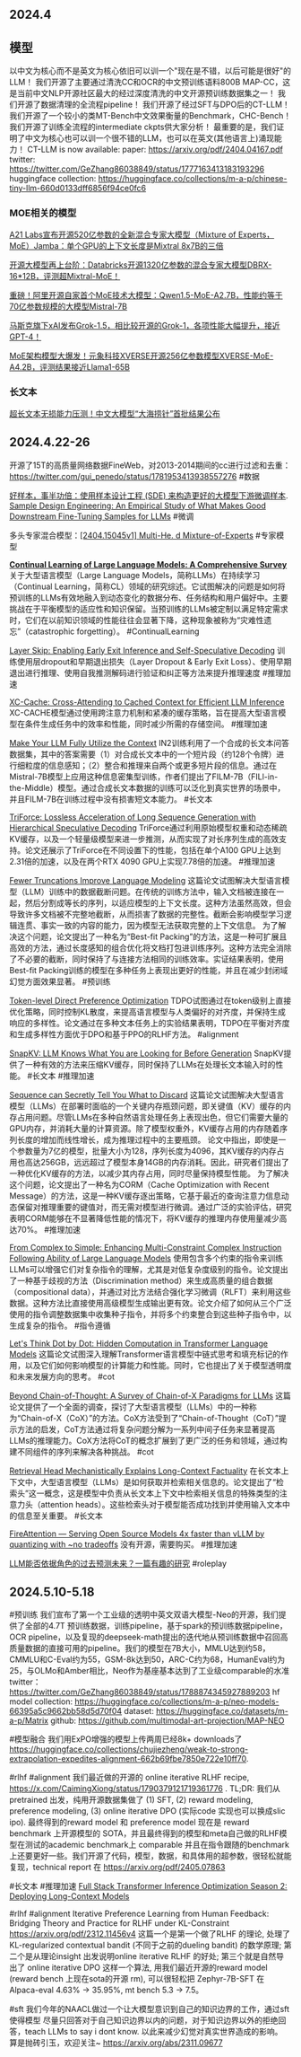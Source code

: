 ## 2024.4

## 模型

以中文为核心而不是英文为核心依旧可以训一个"现在是不错，以后可能是很好"的LLM！
	我们开源了主要通过清洗CC和OCR的中文预训练语料800B MAP-CC，这是当前中文NLP开源社区最大的经过深度清洗的中文开源预训练数据集之一！
	我们开源了数据清理的全流程pipeline！
	我们开源了经过SFT与DPO后的CT-LLM！
	我们开源了一个较小的类MT-Bench中文效果衡量的Benchmark，CHC-Bench！
	我们开源了训练全流程的intermediate ckpts供大家分析！
	最重要的是，我们证明了中文为核心也可以训一个很不错的LLM，也可以在英文(其他语言上)涌现能力！
	CT-LLM is now available:
	paper: https://arxiv.org/pdf/2404.04167.pdf
	twitter: https://twitter.com/GeZhang86038849/status/1777163413183193296
	huggingface collection: https://huggingface.co/collections/m-a-p/chinese-tiny-llm-660d0133dff6856f94ce0fc6


### MOE相关的模型

[A21 Labs宣布开源520亿参数的全新混合专家大模型（Mixture of Experts，MoE）Jamba：单个GPU的上下文长度是Mixtral 8x7B的三倍](https://www.datalearner.com/blog/1051711641710005)

[开源大模型再上台阶：Databricks开源1320亿参数的混合专家大模型DBRX-16*12B，评测超Mixtral-MoE！](https://mp.weixin.qq.com/s/dkx0UU2PgR_CpaVa88KcZQ)

[重磅！阿里开源自家首个MoE技术大模型：Qwen1.5-MoE-A2.7B，性能约等于70亿参数规模的大模型Mistral-7B](https://mp.weixin.qq.com/s/XHFjybR3GIg4RIpBlndVGg)

[马斯克旗下xAI发布Grok-1.5，相比较开源的Grok-1，各项性能大幅提升，接近GPT-4！](https://www.datalearner.com/blog/1051711675314896#google_vignette)

[MoE架构模型大爆发！元象科技XVERSE开源256亿参数模型XVERSE-MoE-A4.2B，评测结果接近Llama1-65B](https://mp.weixin.qq.com/s/g1le9yGBSGwe6WqeeaVSEw)

### 长文本

[超长文本无损能力压测！中文大模型“大海捞针”首批结果公布](https://mp.weixin.qq.com/s/QgoRf2LB-7vc3vTFOHJkpw)

## 2024.4.22-26

开源了15T的高质量网络数据FineWeb，对2013-2014期间的cc进行过滤和去重：https://twitter.com/gui_penedo/status/1781953413938557276  #数据 

 [好样本，事半功倍：使用样本设计工程 (SDE) 来构造更好的大模型下游微调样本](https://mp.weixin.qq.com/s/QbiTwDvXLJ_Bbsi3xFOgkQ).          [Sample Design Engineering: An Empirical Study of What Makes Good Downstream Fine-Tuning Samples for LLMs](https://papers.cool/arxiv/2404.13033)   #微调 

多头专家混合模型：[[2404.15045v1] Multi-He. d Mixture-of-Experts](https://arxiv.org/abs/2404.15045v1)   #专家模型 

[**Continual Learning of Large Language Models: A Comprehensive Survey**](https://papers.cool/arxiv/2404.16789) 关于大型语言模型（Large Language Models，简称LLMs）在持续学习（Continual Learning，简称CL）领域的研究综述。它试图解决的问题是如何将预训练的LLMs有效地融入到动态变化的数据分布、任务结构和用户偏好中。主要挑战在于平衡模型的适应性和知识保留。当预训练的LLMs被定制以满足特定需求时，它们在以前知识领域的性能往往会显著下降，这种现象被称为“灾难性遗忘”（catastrophic forgetting）。 #ContinualLearning 

[Layer Skip: Enabling Early Exit Inference and Self-Speculative Decoding](https://papers.cool/arxiv/2404.16710) 训练使用层dropout和早期退出损失（Layer Dropout & Early Exit Loss）、使用早期退出进行推理、使用自我推测解码进行验证和纠正等方法来提升推理速度 #推理加速

[XC-Cache: Cross-Attending to Cached Context for Efficient LLM Inference](https://papers.cool/arxiv/2404.15420)  XC-CACHE模型通过使用跨注意力机制和紧凑的缓存策略，旨在提高大型语言模型在条件生成任务中的效率和性能，同时减少所需的存储空间。 #推理加速 

[Make Your LLM Fully Utilize the Context](https://papers.cool/arxiv/2404.16811) IN2训练利用了一个合成的长文本问答数据集，其中的答案需要（1）对合成长文本中的一个短片段（约128个令牌）进行细粒度的信息感知；（2）整合和推理来自两个或更多短片段的信息。通过在Mistral-7B模型上应用这种信息密集型训练，作者们提出了FILM-7B（FILl-in-the-Middle）模型。通过合成长文本数据的训练可以泛化到真实世界的场景中，并且FILM-7B在训练过程中没有损害短文本能力。 #长文本 

[TriForce: Lossless Acceleration of Long Sequence Generation with Hierarchical Speculative Decoding](https://papers.cool/arxiv/2404.11912) TriForce通过利用原始模型权重和动态稀疏KV缓存，以及一个轻量级模型来进一步推测，从而实现了对长序列生成的高效支持。论文还展示了TriForce在不同设置下的性能，包括在单个A100 GPU上达到2.31倍的加速，以及在两个RTX 4090 GPU上实现7.78倍的加速。 #推理加速 

[Fewer Truncations Improve Language Modeling](https://papers.cool/arxiv/2404.10830) 这篇论文试图解决大型语言模型（LLM）训练中的数据截断问题。在传统的训练方法中，输入文档被连接在一起，然后分割成等长的序列，以适应模型的上下文长度。这种方法虽然高效，但会导致许多文档被不完整地截断，从而损害了数据的完整性。截断会影响模型学习逻辑连贯、事实一致的内容的能力，因为模型无法获取完整的上下文信息。
为了解决这个问题，论文提出了一种名为“Best-fit Packing”的方法，这是一种可扩展且高效的方法，通过长度感知的组合优化将文档打包进训练序列。这种方法完全消除了不必要的截断，同时保持了与连接方法相同的训练效率。实证结果表明，使用Best-fit Packing训练的模型在多种任务上表现出更好的性能，并且在减少封闭域幻觉方面效果显著。 #预训练 

[Token-level Direct Preference Optimization](https://papers.cool/arxiv/2404.11999) TDPO试图通过在token级别上直接优化策略，同时控制KL散度，来提高语言模型与人类偏好的对齐度，并保持生成响应的多样性。论文通过在多种文本任务上的实验结果表明，TDPO在平衡对齐度和生成多样性方面优于DPO和基于PPO的RLHF方法。 #alignment 

[SnapKV: LLM Knows What You are Looking for Before Generation](https://papers.cool/arxiv/2404.14469) SnapKV提供了一种有效的方法来压缩KV缓存，同时保持了LLMs在处理长文本输入时的性能。 #长文本 #推理加速 

[Sequence can Secretly Tell You What to Discard](https://papers.cool/arxiv/2404.15949)  这篇论文试图解决大型语言模型（LLMs）在部署时面临的一个关键内存瓶颈问题，即关键值（KV）缓存的内存占用问题。尽管LLMs在多种自然语言处理任务上表现出色，但它们需要大量的GPU内存，并消耗大量的计算资源。除了模型权重外，KV缓存占用的内存随着序列长度的增加而线性增长，成为推理过程中的主要瓶颈。
论文中指出，即使是一个参数量为7亿的模型，批量大小为128，序列长度为4096，其KV缓存的内存占用也高达256GB，远远超过了模型本身14GB的内存消耗。因此，研究者们提出了一种优化KV缓存的方法，以减少其内存占用，同时尽量保持模型性能。
为了解决这个问题，论文提出了一种名为CORM（Cache Optimization with Recent Message）的方法，这是一种KV缓存逐出策略，它基于最近的查询注意力信息动态保留对推理重要的键值对，而无需对模型进行微调。通过广泛的实验评估，研究表明CORM能够在不显著降低性能的情况下，将KV缓存的推理内存使用量减少高达70%。 #推理加速 

[From Complex to Simple: Enhancing Multi-Constraint Complex Instruction Following Ability of Large Language Models](https://papers.cool/arxiv/2404.15846)  使用包含多个约束的指令来训练LLMs可以增强它们对复杂指令的理解，尤其是对低复杂度级别的指令。论文提出了一种基于歧视的方法（Discrimination method）来生成高质量的组合数据（compositional data），并通过对比方法结合强化学习微调（RLFT）来利用这些数据。这种方法比直接使用高级模型生成输出更有效。论文介绍了如何从三个广泛使用的指令调整数据集中收集种子指令，并将多个约束整合到这些种子指令中，以生成复杂的指令。 #指令遵循

[Let's Think Dot by Dot: Hidden Computation in Transformer Language Models](https://papers.cool/arxiv/2404.15758) 这篇论文试图深入理解Transformer语言模型中链式思考和填充标记的作用，以及它们如何影响模型的计算能力和性能。同时，它也提出了关于模型透明度和未来发展方向的思考。 #cot 

[Beyond Chain-of-Thought: A Survey of Chain-of-X Paradigms for LLMs](https://papers.cool/arxiv/2404.15676) 这篇论文提供了一个全面的调查，探讨了大型语言模型（LLMs）中的一种称为“Chain-of-X（CoX）”的方法。CoX方法受到了“Chain-of-Thought（CoT）”提示方法的启发，CoT方法通过将复杂问题分解为一系列中间子任务来显著提高LLMs的推理能力。CoX方法将CoT的概念扩展到了更广泛的任务和领域，通过构建不同组件的序列来解决各种挑战。 #cot 

[Retrieval Head Mechanistically Explains Long-Context Factuality](https://papers.cool/arxiv/2404.15574) 在长文本上下文中，大型语言模型（LLMs）是如何获取并检索相关信息的。论文提出了“检索头”这一概念，这是模型中负责从长文本上下文中检索相关信息的特殊类型的注意力头（attention heads）。这些检索头对于模型能否成功找到并使用输入文本中的信息至关重要。 #长文本 

[FireAttention — Serving Open Source Models 4x faster than vLLM by quantizing with \~no tradeoffs](https://fireworks.ai/blog/fire-attention-serving-open-source-models-4x-faster-than-vllm-by-quantizing-with-no-tradeoffs) 没有开源，需要购买。 #推理加速 

[LLM能否依据角色的过去预测未来？一篇有趣的研究](https://mp.weixin.qq.com/s/wwuayFtqWuy0ByEe4HVf8w)  #roleplay 

## 2024.5.10-5.18

#预训练 我们宣布了第一个工业级的透明中英文双语大模型-Neo的开源，我们提供了全部的4.7T 预训练数据，训练pipeline，基于spark的预训练数据pipeline，OCR pipeline，以及复现的deepseek-math提出的迭代地从预训练数据中召回高质量数据的直接可用的pipeline。我们的模型在7B大小，MMLU达到约58，CMMLU和C-Eval约为55，GSM-8k达到50，ARC-C约为68，HumanEval约为25，与OLMo和Amber相比，Neo作为基座基本达到了工业级comparable的水准
twitter：https://twitter.com/GeZhang86038849/status/1788874345927889203
hf model collection: https://huggingface.co/collections/m-a-p/neo-models-66395a5c9662bb58d5d70f04
dataset: https://huggingface.co/datasets/m-a-p/Matrix
github: https://github.com/multimodal-art-projection/MAP-NEO


 #模型融合 我们用ExPO增强的模型上传两周已经8k+ downloads了
https://huggingface.co/collections/chujiezheng/weak-to-strong-extrapolation-expedites-alignment-662b69fbe7850e722e10ff70.  

#rlhf #alignment 我们最近做的开源的 online iterative RLHF recipe, https://x.com/CaimingXiong/status/1790379121719361776 . TL;DR: 我们从pretrained 出发，纯用开源数据集做了 (1) SFT, (2) reward modeling, preference modeling, (3) online iterative DPO (实际code 实现也可以换成slic ipo). 最终得到的reward model 和 preference model 现在是 reward benchmark 上开源模型的 SOTA，并且最终得到的模型和meta自己做的RLHF模型在测试的academic benchmark上 comparable 并且在指令跟随的benchmark上还要更好一些。我们开源了代码，模型，数据，和具体用的超参数，很轻松就能复现，technical report 在 https://arxiv.org/pdf/2405.07863

#长文本 #推理加速   [Full Stack Transformer Inference Optimization Season 2: Deploying Long-Context Models](https://yaofu.notion.site/Full-Stack-Transformer-Inference-Optimization-Season-2-Deploying-Long-Context-Models-ee25d3a77ba14f73b8ae19147f77d5e2)

#rlhf #alignment Iterative Preference Learning from Human Feedback: Bridging Theory and Practice for RLHF under KL-Constraint https://arxiv.org/pdf/2312.11456v4  这篇一个是第一个做了RLHF 的理论, 处理了 KL-regularized contextual bandit (不同于之前的dueling bandit) 的数学原理; 第二个是从理论insight 出发说明online iterative RLHF 的好处; 第三个就是自然导出了 online iterative DPO 这样一个算法, 用我们最近开源的reward model (reward bench 上现在sota的开源 rm), 可以很轻松把 Zephyr-7B-SFT 在 Alpaca-eval 4.63% -> 35.95%, mt bench 5.3 -> 7.5。

#sft 我们今年的NAACL做过一个让大模型意识到自己的知识边界的工作，通过sft 使得模型 尽量只回答对于自己知识边界以内的问题，对于知识边界以外的拒绝回答，teach LLMs to say i dont know.  以此来减少幻觉对真实世界造成的影响。 算是抛砖引玉，欢迎关注~  https://arxiv.org/abs/2311.09677
















